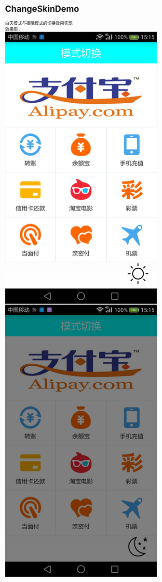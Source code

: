 # ChangeSkinDemo
白天模式与夜晚模式的切换效果实现</br>
效果图：</br>
![image](https://github.com/TankSao/ChangeSkinDemo/blob/master/ScreenShoot/img1.jpg)</br>
![image](https://github.com/TankSao/ChangeSkinDemo/blob/master/ScreenShoot/img2.jpg)</br>
